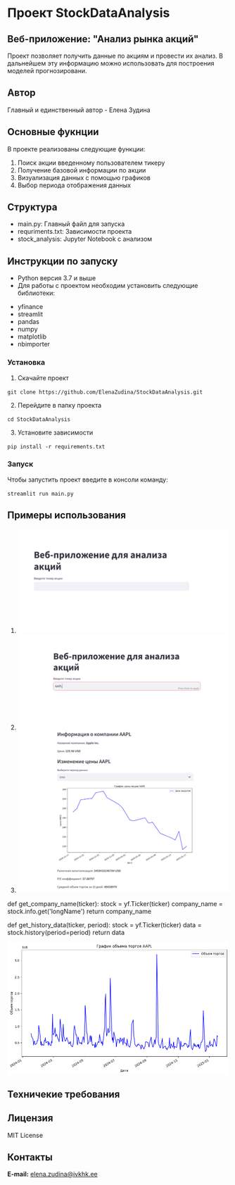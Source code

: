 # Проект StockDataAnalysis

## Веб-приложение: "Анализ рынка акций"

Проект позволяет получить данные по акциям и провести их анализ. В дальнейшем эту информацию можно использовать для построения моделей прогнозировани.

## Автор

Главный и единственный автор - Елена Зудина

## Основные фукнции

В проекте реализованы следующие функции:

1. Поиск акции введенному пользователем тикеру
2. Получение базовой информации по акции
3. Визуализация данных с помощью графиков
4. Выбор периода отображения данных

## Структура

* main.py: Главный файл для запуска
* requriments.txt: Зависимости проекта
* stock_analysis: Jupyter Notebook  с анализом

## Инструкции по запуску

* Python версия 3.7 и выше
* Для работы с проектом необходим установить следующие библиотеки:
+ yfinance
+ streamlit
+ pandas
+ numpy
+ matplotlib
+ nbimporter

### Установка

1. Скачайте проект

`git clone https://github.com/ElenaZudina/StockDataAnalysis.git`

2. Перейдите в папку проекта

`cd StockDataAnalysis`

3. Установите зависимости 

`pip install -r requirements.txt`

### Запуск

Чтобы запустить проект введите в консоли команду:

`streamlit run main.py`

## Примеры использования

1. ![Начальный экран](images/Start.png)
2. ![Ввод тикера](images/Ticker.png)
3. ![Результат](images/Result.png)

def get_company_name(ticker):
    stock = yf.Ticker(ticker)
    company_name = stock.info.get('longName')
    return company_name

 def get_history_data(ticker, period):
    stock = yf.Ticker(ticker)
    data = stock.history(period=period)
    return data
    
![Пример визуализации. График](images/chart.png) 

## Техничекие требования

## Лицензия

MIT License

## Контакты

**E-mail:** elena.zudina@ivkhk.ee


